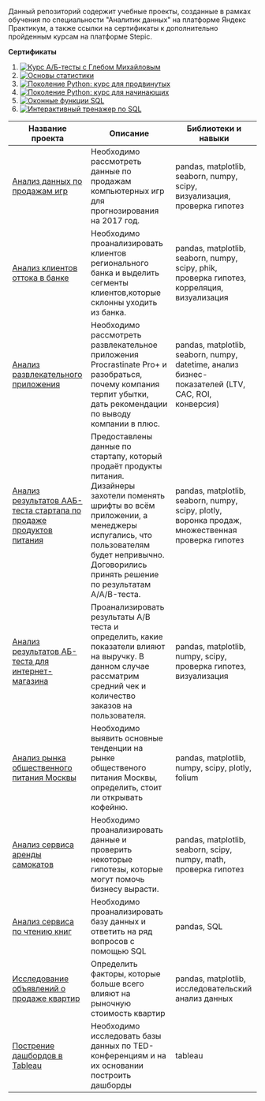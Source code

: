 Данный репозиторий содержит учебные проекты, созданные в рамках обучения по специальности "Аналитик данных" на платформе Яндекс Практикум, а также ссылки на сертификаты к дополнительно пройденным курсам на платформе Stepic.

**Сертификаты**


1. [![Курс А/Б-тесты с Глебом Михайловым](//placehold.it/150x100)](https://stepik.org/certificate/864ea4dd05243a7eec44a84c06faa477cbd57389.png?resolution=low)
2. [![Основы статистики](//placehold.it/150x100)](https://stepik.org/certificate/9bb60ec1e2f2f48f9578f8cf1ad7aa79c595290a.png?resolution=low)
3. [![Поколение Python: курс для продвинутых](//placehold.it/150x100)](https://stepik.org/certificate/941dcbecc11db7a65de251279edcb13238ac3e4e.png?resolution=low)
4.  [![Поколение Python: курс для начинающих](//placehold.it/150x100)](https://stepik.org/certificate/dc420b6ce6c6b54a28e5ad102bc303caf95f8379.png?resolution=low)
5. [![Оконные функции SQL](//placehold.it/150x100)](https://stepik.org/certificate/6d600032a6f749a4b3b130091d97f017923fd856.png?resolution=low)
6. [![Интерактивный тренажер по SQL](//placehold.it/150x100)](https://stepik.org/certificate/f2dec3acea17f5bce41f26ca115d9886d6023b26.png?resolution=low)

| Название проекта | Описание | Библиотеки и навыки |
|----------|----------|----------|
|  [Анализ данных по продажам игр](/Анализ%20данных%20по%20продажам%20игр) | Необходимо рассмотреть данные по продажам компьютерных игр для прогнозирования на 2017 год.| pandas, matplotlib, seaborn, numpy, scipy, визуализация, проверка гипотез |
| [Анализ клиентов оттока в банке](/Анализ%20клиентов%20оттока%20в%20банке)   | Необходимо проанализировать клиентов регионального банка и выделить сегменты клиентов,которые склонны уходить из банка.  | pandas, matplotlib, seaborn, numpy, scipy, phik, проверка гипотез, корреляция, визуализация  |
| [Анализ развлекательного приложения](/Анализ%20развлекательного%20приложения) | Необходимо рассмотреть развлекательное приложения Procrastinate Pro+ и разобраться, почему компания терпит убытки, дать рекомендации по выводу компании в плюс.| pandas, matplotlib, seaborn, numpy, datetime, анализ бизнес-показателей (LTV, CAC, ROI, конверсия)|
| [Анализ результатов ААБ-теста стартапа по продаже продуктов питания](/Анализ%20результатов%20ААБ-теста%20стартапа%20по%20продаже%20продуктов%20питания) | Предоставлены данные по стартапу, который продаёт продукты питания. Дизайнеры захотели поменять шрифты во всём приложении, а менеджеры испугались, что пользователям будет непривычно. Договорились принять решение по результатам A/A/B-теста.    | pandas, matplotlib, seaborn, numpy, scipy,  plotly, воронка продаж, множественная проверка гипотез   |
| [Анализ результатов АБ-теста для интернет-магазина](/Анализ%20результатов%20АБ-теста%20для%20интернет-магазина)    | Проанализировать результаты А/В теста и определить, какие показатели влияют на выручку. В данном случае рассматрим средний чек и количество заказов на пользователя.| pandas, matplotlib, numpy, scipy, проверка гипотез, визуализация |
| [Анализ рынка общественного питания Москвы](/Анализ%20рынка%20общественного%20питания%20Москвы) | Необходимо выявить основные тенденции на рынке общественого питания Москвы, определить, стоит ли открывать кофейню. | pandas, matplotlib, numpy, scipy, plotly, folium |
| [Анализ сервиса аренды самокатов](/Анализ%20сервиса%20аренды%20самокатов) | Необходимо проанализировать данные и проверить некоторые гипотезы, которые могут помочь бизнесу вырасти. | pandas, matplotlib, seaborn, scipy, numpy, math, проверка гипотез |
| [Анализ сервиса по чтению книг](/Анализ%20сервиса%20по%20чтению%20книг%20SQL) | Необходимо проанализировать базу данных и ответить на ряд вопросов с помощью SQL   | pandas, SQL  |
| [Исследование объявлений о продаже квартир](/Исследование%20объявлений%20о%20продаже%20квартир) | Определить факторы, которые больше всего влияют на рыночную стоимость квартир | pandas, matplotlib, исследовательский анализ данных |
| [Пострение дашбордов в Tableau](/Построение%20дашбордов%20в%20Tableau)  | Необходимо исследовать базы данных по TED-конференциям и на их основании построить дашборды| tableau  |